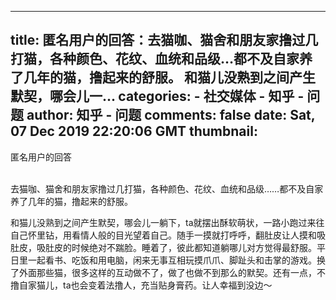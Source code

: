 
---
title: 匿名用户的回答：去猫咖、猫舍和朋友家撸过几打猫，各种颜色、花纹、血统和品级…都不及自家养了几年的猫，撸起来的舒服。 和猫儿没熟到之间产生默契，哪会儿一...
categories: 
    - 社交媒体
    - 知乎 - 问题
author: 知乎 - 问题
comments: false
date: Sat, 07 Dec 2019 22:20:06 GMT
thumbnail: 
---

<div>   
匿名用户的回答<br><br><p>去猫咖、猫舍和朋友家撸过几打猫，各种颜色、花纹、血统和品级……都不及自家养了几年的猫，撸起来的舒服。</p><p>和猫儿没熟到之间产生默契，哪会儿一躺下，ta就摆出酥软萌状，一路小跑过来往自己怀里钻，用看情人般的目光望着自己。随手一摸就打呼呼，翻肚皮让人摸和吸肚皮，吸肚皮的时候绝对不踹脸。睡着了，彼此都知道躺哪儿对方觉得最舒服。平日里一起看书、吃饭和用电脑，闲来无事互相玩摸爪爪、脚趾头和击掌的游戏。换了外面那些猫，很多这样的互动做不了，做了也做不到那么的默契。还有一点，不撸自家猫儿，ta也会变着法撸人，充当贴身膏药。让人幸福到没边～</p>  
</div>
            